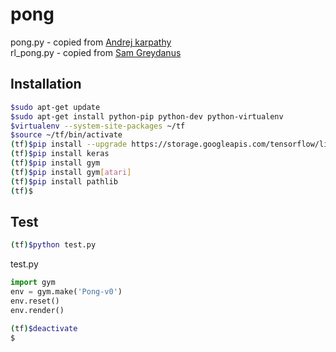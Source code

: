 # pong
pong.py - copied from [Andrej karpathy](https://gist.github.com/karpathy/a4166c7fe253700972fcbc77e4ea32c5)  
rl_pong.py - copied from [Sam Greydanus](https://gist.github.com/greydanus/5036f784eec2036252e1990da21eda18)  

## Installation
```bash
$sudo apt-get update
$sudo apt-get install python-pip python-dev python-virtualenv
$virtualenv --system-site-packages ~/tf
$source ~/tf/bin/activate
(tf)$pip install --upgrade https://storage.googleapis.com/tensorflow/linux/cpu/tensorflow-0.12.1-cp27-none-linux_x86_64.whl
(tf)$pip install keras
(tf)$pip install gym
(tf)$pip install gym[atari]
(tf)$pip install pathlib
(tf)$
```

## Test
```bash
(tf)$python test.py
```

test.py
```python
import gym
env = gym.make('Pong-v0')
env.reset()
env.render()
```

```bash
(tf)$deactivate
$
```
